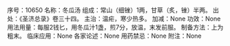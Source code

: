 序号：10650
名称：冬瓜汤
组成：常山（细锉）1两，甘草（炙，锉）半两。
出处：《圣济总录》卷三十四。
主治：温疟，寒少热多。
加减：None
功效：None
用法用量：每服2钱匕，用冬瓜汁1盏，煎7分，放温，末发前服。
制备方法：上为粗末。
临床应用：None
各家论述：None
用药禁忌：None
附注：None
